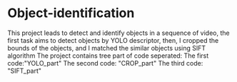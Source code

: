 # Object-identification
This project leads to detect and identify objects in a sequence of video, the first task aims to detect objects by YOLO descriptor, then, I cropped the bounds of the objects, and I matched the similar objects using SIFT algorithm
The project contains tree part of code seperated:
The first code:"YOLO_part"
The second code: "CROP_part"
The third code: "SIFT_part"
